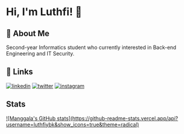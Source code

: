 # Hi, I'm Luthfi! 👋

## 🚀 About Me
Second-year Informatics student who currently interested in Back-end Engineering and IT Security.

## 🔗 Links
[![linkedin](https://img.shields.io/badge/linkedin-0A66C2?style=for-the-badge&logo=linkedin&logoColor=white)](https://www.linkedin.com/in/luthfiybk/)
[![twitter](https://img.shields.io/badge/twitter-1DA1F2?style=for-the-badge&logo=twitter&logoColor=white)](https://twitter.com/upichulo)
[![instagram](https://img.shields.io/badge/Instagram-E4405F?style=for-the-badge&logo=instagram&logoColor=white)](https://instagram.com/luthfiybk)

## Stats
<a href="github.com/luthfiybk">
  ![Manggala's GitHub stats](https://github-readme-stats.vercel.app/api?username=luthfiybk&show_icons=true&theme=radical)
</a>
